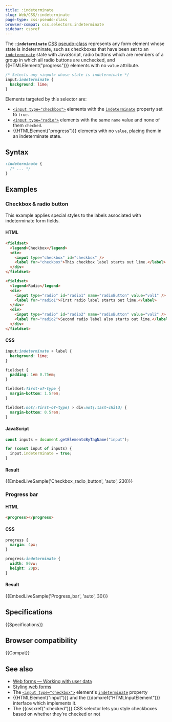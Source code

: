 ```yaml
---
title: :indeterminate
slug: Web/CSS/:indeterminate
page-type: css-pseudo-class
browser-compat: css.selectors.indeterminate
sidebar: cssref
---
```


The **`:indeterminate`** [CSS](/en-US/docs/Web/CSS) [pseudo-class](/en-US/docs/Web/CSS/Reference/Selectors/Pseudo-classes) represents any form element whose state is indeterminate, such as checkboxes that have been set to an [`indeterminate`](/en-US/docs/Web/API/HTMLInputElement/indeterminate) state with JavaScript, radio buttons which are members of a group in which all radio buttons are unchecked, and {{HTMLElement("progress")}} elements with no `value` attribute.

```css
/* Selects any <input> whose state is indeterminate */
input:indeterminate {
  background: lime;
}
```

Elements targeted by this selector are:

- [`<input type="checkbox">`](/en-US/docs/Web/HTML/Reference/Elements/input/checkbox) elements with the [`indeterminate`](/en-US/docs/Web/API/HTMLInputElement/indeterminate) property set to `true`.
- [`<input type="radio">`](/en-US/docs/Web/HTML/Reference/Elements/input/radio) elements with the same `name` value and none of them `checked`.
- {{HTMLElement("progress")}} elements with no `value`, placing them in an indeterminate state.

## Syntax

```css
:indeterminate {
  /* ... */
}
```

## Examples

### Checkbox & radio button

This example applies special styles to the labels associated with indeterminate form fields.

#### HTML

```html
<fieldset>
  <legend>Checkbox</legend>
  <div>
    <input type="checkbox" id="checkbox" />
    <label for="checkbox">This checkbox label starts out lime.</label>
  </div>
</fieldset>

<fieldset>
  <legend>Radio</legend>
  <div>
    <input type="radio" id="radio1" name="radioButton" value="val1" />
    <label for="radio1">First radio label starts out lime.</label>
  </div>
  <div>
    <input type="radio" id="radio2" name="radioButton" value="val2" />
    <label for="radio2">Second radio label also starts out lime.</label>
  </div>
</fieldset>
```

#### CSS

```css
input:indeterminate + label {
  background: lime;
}
```

```css hidden
fieldset {
  padding: 1em 0.75em;
}

fieldset:first-of-type {
  margin-bottom: 1.5rem;
}

fieldset:not(:first-of-type) > div:not(:last-child) {
  margin-bottom: 0.5rem;
}
```

#### JavaScript

```js
const inputs = document.getElementsByTagName("input");

for (const input of inputs) {
  input.indeterminate = true;
}
```

#### Result

{{EmbedLiveSample('Checkbox_radio_button', 'auto', 230)}}

### Progress bar

#### HTML

```html
<progress></progress>
```

#### CSS

```css
progress {
  margin: 4px;
}

progress:indeterminate {
  width: 80vw;
  height: 20px;
}
```

#### Result

{{EmbedLiveSample('Progress_bar', 'auto', 30)}}

## Specifications

{{Specifications}}

## Browser compatibility

{{Compat}}

## See also

- [Web forms — Working with user data](/en-US/docs/Learn_web_development/Extensions/Forms)
- [Styling web forms](/en-US/docs/Learn_web_development/Extensions/Forms/Styling_web_forms)
- The [`<input type="checkbox">`](/en-US/docs/Web/HTML/Reference/Elements/input/checkbox) element's [`indeterminate`](/en-US/docs/Web/API/HTMLInputElement/indeterminate) property
- {{HTMLElement("input")}} and the {{domxref("HTMLInputElement")}} interface which implements it.
- The {{cssxref(":checked")}} CSS selector lets you style checkboxes based on whether they're checked or not
